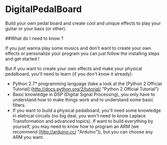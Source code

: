 DigitalPedalBoard
=================

Build your own pedal board and create cool and unique effects to play your guitar or your bass (or other).



##What do I need to know ?

If you just wanna play some musics and don't want to create your own effects or personalize your program you can just follow the installing steps and get started !

But if you want to create your own effects and make your physical pedalboard, you'll need to learn (if you don't know it already):

 - Python 2.7* programming language (take a look at the [Python 2 Official Tutorial] (http://docs.python.org/2/tutorial/ "Python 2 Official Tutorial")
 - Basic knowledge in DSP (Digital Signal Processing), you only have to understand how to make things work and to understand some basic filters.
 - If you want to build a physical pedalboard, you'll need some knowledge in eletrical circuits (no big deal, you won't need to know Laplace Transformation and advanced topics). If want to build everything by yourself, you may need to know how to program an ARM (we recommend [http://arduino.cc/ "Arduino"]), but you can choose any ARM you want.








